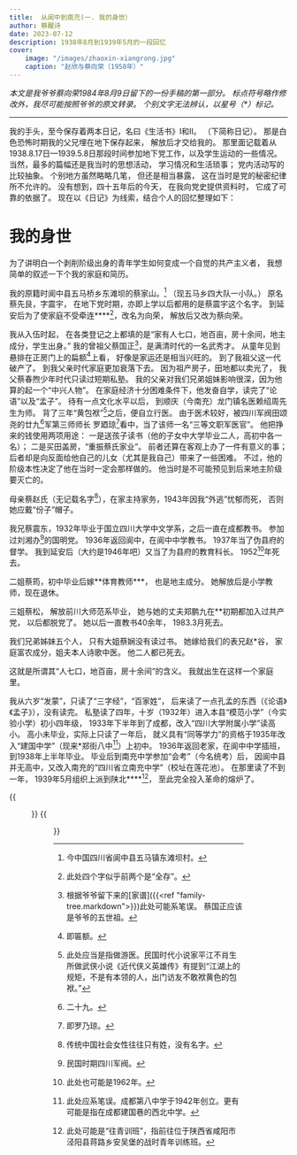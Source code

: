 ```yaml
---
title:  从阆中到南充(一. 我的身世）
author: 蔡醒诗
date: 2023-07-12
description: 1938年8月到1939年5月的一段回忆
cover:
    image: "/images/zhaoxin-xiangrong.jpg"
    caption: "赵欣与蔡向荣（1958年）"
---
```


*本文是我爷爷蔡向荣1984年8月9日留下的一份手稿的第一部分。
标点符号略作修改外，我尽可能按照爷爷的原文转录。
个别文字无法辨认，以星号（\*）标记。*

---

我的手头，至今保存着两本日记，名曰《生活书》I和II。
（下简称日记）。
那是白色恐怖时期我的父兄埋在地下保存起来，
解放后才交给我的。
那里面记载着从1938.8.17日—1939.5.8日那段时间参加地下党工作，以及学生运动的一些情况。
当然，最多的篇幅还是我当时的思想活动，
学习情况和生活琐事；
党内活动写的比较抽象。
个别地方虽然略略几笔，
但还是相当暴露，
这在当时是党的秘密纪律所不允许的。
没有想到，四十五年后的今天，
在我向党史提供资料时，
它成了可靠的依据了。
现在以《日记》为线索，结合个人的回忆整理如下：


# 我的身世

为了讲明白一个剥削阶级出身的青年学生如何变成一个自觉的共产主义者，
我想简单的叙述一下个我的家庭和简历。

我的原籍时阆中县五马桥乡东滩坝的蔡家山。[^1]
（现五马乡四大队一小队。）
原名蔡先艮，字震宇，
在地下党时期，亦即上学以后都用的是蔡震宇这个名字。
到延安后为了使家庭不受牵连\*\*\*\*[^10]，改名为向荣，
解放后又改为蔡向荣。

我从入伍时起，
在各类登记之上都填的是“家有人七口，地百亩，房十余间，地主成分，学生出身。”
我的曾祖父蔡国正[^2]，是满清时代的一名武秀才。
从童年见到悬排在正房门上的扁额[^3]上看，
好像是家运还是相当兴旺的。
到了我祖父这一代破产了。
到我父亲时代家庭更加衰落下去。
因为祖产房子，田地都以卖光了，
我父蔡春煦少年时代只读过短期私塾。
我的父亲对我们兄弟姐妹影响很深，因为他算的起一个“中兴人物”。
在家庭经济十分困难条件下，他发奋自学，读完了“论语”以及“孟子”。
待有一点文化水平以后，
到顺庆（今南充）龙门镇名医赖绍周先生为师。
背了三年“黄包袱”[^4]之后，便自立行医。
由于医术较好，被四川军阀田颂尧的廿九[^9]军第三师师长
罗廼琼[^5]看中，当了该师一名“三等文职军医官”。
他把挣来的钱使用两项用途：
一是送孩子读书（他的子女中大学毕业二人，高初中各一名）；
二是买田盖房，“重振蔡氏家业”。
前者还算在客观上办了一件有意义的事；
后者却是向反面给他自己的儿女（尤其是我自己）带来了一些困难。
不过，他的阶级本性决定了他在当时一定会那样做的。
他当时是不可能预见到后来地主阶级要灭亡的。

母亲蔡赵氏（无记载名字[^11]），在家主持家务，1943年因我“外逃”忧郁而死，
否则她应戴“份子”帽子。

我兄蔡震东，1932年毕业于国立四川大学中文学系，之后一直在成都教书。
参加过刘湘办[^6]的国明党。
1936年返回阆中，在阆中中学教书。
1937年当了伪县府的督学。
我到延安后（大约是1946年吧）又当了为县府的教育科长。
1952[^7]年死去。

二姐蔡筠，初中毕业后嫁\*\*体育教师\*\*\*，
也是地主成分。
她解放后是小学教师，现在退休。

三姐蔡松，
解放前川大师范系毕业，
她与她的丈夫郑鹏九在\*\*初期都加入过共产党，
以后都脱党了。
她以后一直教书40余年，
1983.3月死去。

我们兄弟姊妹五个人，
只有大姐蔡娴没有读过书。
她嫁给我们的表兄赵\*谷，
家庭富农成分，姐夫本人诗歌中医。
他二人都已死去。

这就是所谓其“人七口，地百亩，房十余间”的含义。
我就出生在这样一个家庭里。

我从六岁“发蒙”，只读了“三字经”，“百家姓”，
后来读了一点孔孟的东西（《论语》《孟子》），没有读完。
私塾读了四年，十岁（1932年）进入本县“模范小学”（今实验小学）初小四年级，
1933年下半年到了成都，改入“四川大学附属小学”读高小。
高小未毕业，实际上只读了一年后，
就义具有“同等学力”的资格于1935年改入“建国中学”（现来\*郑街八中[^8]）上初中。
1936年返回老家，在阆中中学插班，到1938年上半年毕业。
毕业后到南充中学参加“会考”（今名统考）后，
因阆中县并无高中，又改入南充的“四川省立南充中学”（校址在莲花池）。
在那里读了不到一年，
1939年5月组织上派到陕北\*\*\*\*[^12]，
至此完全投入革命的熔炉了。


{{<figure src="01.jpg" title="爷爷的手稿第1页" >}}
{{<figure src="02.jpg" title="爷爷的手稿第2页" >}}

[^1]:今中国四川省阆中县五马镇东滩坝村。
[^2]:根据爷爷留下来的[家谱]({{<ref "family-tree.markdown">}})此处可能系笔误。
蔡国正应该是爷爷的五世祖。
[^3]:即匾额。
[^4]:此处应当是指做游医。民国时代小说家平江不肖生所做武侠小说《近代侠义英雄传》有提到“江湖上的规矩，不是有本领的人，出门访友不敢袱黄色的包袱。”
[^5]:即罗乃琼。
[^6]:民国时期四川军阀。
[^7]:此处也可能是1962年。
[^8]:此处应系笔误。成都第八中学于1942年创立。更有可能是指在成都建国巷的西北中学。
[^9]:二十九。
[^10]:此处四个字似乎前两个是“全存”。
[^11]:传统中国社会女性往往只有姓，没有名字。
[^12]:此处可能是“往青训班”，指前往位于陕西省咸阳市泾阳县蒋路乡安吴堡的战时青年训练班。
